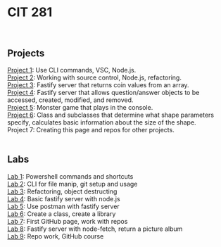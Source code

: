 # CIT 281 <br><br>
## Projects <br>
[Project 1](https://github.com/tstarti2/cit281-p1): Use CLI commands, VSC, Node.js. <br>
[Project 2](https://github.com/tstarti2/cit281-p2): Working with source control, Node.js, refactoring. <br>
[Project 3](https://github.com/tstarti2/cit281-p3): Fastify server that returns coin values from an array. <br>
[Project 4](https://github.com/tstarti2/cit281-p4): Fastify server that allows question/answer objects to be accessed, created, modified, and removed. <br>
[Project 5](https://github.com/tstarti2/cit281-p5): Monster game that plays in the console. <br>
[Project 6](https://github.com/tstarti2/cit281-p6): Class and subclasses that determine what shape parameters specify, calculates basic information about the size of the shape. <br>
Project 7: Creating this page and repos for other projects. 
<br>
<br>
## Labs <br>
[Lab 1](https://github.com/tstarti2/cit281-lab1): Powershell commands and shortcuts <br>
[Lab 2](https://github.com/tstarti2/cit281-lab2): CLI for file manip, git setup and usage <br>
[Lab 3](https://github.com/tstarti2/cit281-lab3): Refactoring, object destructing <br>
[Lab 4](https://github.com/tstarti2/cit281-lab4): Basic fastify server with node.js <br>
[Lab 5](https://github.com/tstarti2/cit281-lab5): Use postman with fastify server <br>
[Lab 6](https://github.com/tstarti2/cit281-lab6): Create a class, create a library <br>
[Lab 7](https://github.com/tstarti2/cit281-lab7): First GitHub page, work with repos <br>
[Lab 8](https://github.com/tstarti2/cit281-lab8): Fastify server with node-fetch, return a picture album <br>
[Lab 9](https://github.com/tstarti2/cit281-lab9): Repo work, GitHub course <br>
